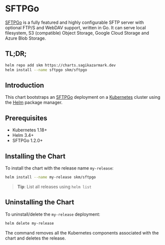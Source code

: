# SFTPGo

[SFTPGo](https://github.com/drakkan/sftpgo) is a fully featured and highly configurable SFTP server with optional FTP/S and WebDAV support, written in Go. It can serve local filesystem, S3 (compatible) Object Storage, Google Cloud Storage and Azure Blob Storage.


## TL;DR;

```bash
helm repo add skm https://charts.sagikazarmark.dev
helm install --name sftpgo skm/sftpgo
```


## Introduction

This chart bootstraps an [SFTPGo](https://github.com/drakkan/sftpgo) deployment on a [Kubernetes](http://kubernetes.io) cluster using the [Helm](https://helm.sh) package manager.


## Prerequisites

- Kubernetes 1.18+
- Helm 3.4+
- SFTPGo 1.2.0+


## Installing the Chart

To install the chart with the release name `my-release`:

```bash
helm install --name my-release skm/sftpgo
```

> **Tip**: List all releases using `helm list`


## Uninstalling the Chart

To uninstall/delete the `my-release` deployment:

```bash
helm delete my-release
```

The command removes all the Kubernetes components associated with the chart and deletes the release.
